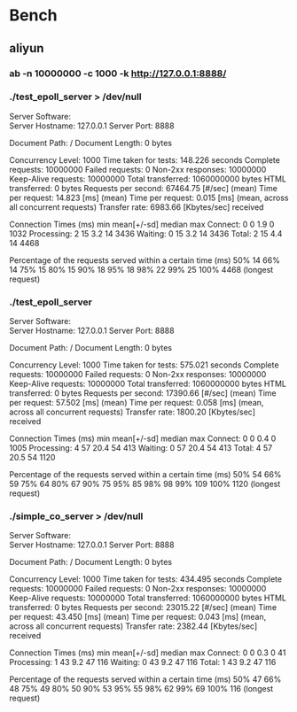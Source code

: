 # Bench

## aliyun

### ab -n 10000000 -c 1000 -k http://127.0.0.1:8888/

### ./test_epoll_server > /dev/null

Server Software:        
Server Hostname:        127.0.0.1
Server Port:            8888

Document Path:          /
Document Length:        0 bytes

Concurrency Level:      1000
Time taken for tests:   148.226 seconds
Complete requests:      10000000
Failed requests:        0
Non-2xx responses:      10000000
Keep-Alive requests:    10000000
Total transferred:      1060000000 bytes
HTML transferred:       0 bytes
Requests per second:    67464.75 [#/sec] (mean)
Time per request:       14.823 [ms] (mean)
Time per request:       0.015 [ms] (mean, across all concurrent requests)
Transfer rate:          6983.66 [Kbytes/sec] received

Connection Times (ms)
              min  mean[+/-sd] median   max
Connect:        0    0   1.9      0    1032
Processing:     2   15   3.2     14    3436
Waiting:        0   15   3.2     14    3436
Total:          2   15   4.4     14    4468

Percentage of the requests served within a certain time (ms)
  50%     14
  66%     14
  75%     15
  80%     15
  90%     18
  95%     18
  98%     22
  99%     25
 100%   4468 (longest request)

### ./test_epoll_server

Server Software:        
Server Hostname:        127.0.0.1
Server Port:            8888

Document Path:          /
Document Length:        0 bytes

Concurrency Level:      1000
Time taken for tests:   575.021 seconds
Complete requests:      10000000
Failed requests:        0
Non-2xx responses:      10000000
Keep-Alive requests:    10000000
Total transferred:      1060000000 bytes
HTML transferred:       0 bytes
Requests per second:    17390.66 [#/sec] (mean)
Time per request:       57.502 [ms] (mean)
Time per request:       0.058 [ms] (mean, across all concurrent requests)
Transfer rate:          1800.20 [Kbytes/sec] received

Connection Times (ms)
              min  mean[+/-sd] median   max
Connect:        0    0   0.4      0    1005
Processing:     4   57  20.4     54     413
Waiting:        0   57  20.4     54     413
Total:          4   57  20.5     54    1120

Percentage of the requests served within a certain time (ms)
  50%     54
  66%     59
  75%     64
  80%     67
  90%     75
  95%     85
  98%     98
  99%    109
 100%   1120 (longest request)

### ./simple_co_server > /dev/null

Server Software:        
Server Hostname:        127.0.0.1
Server Port:            8888

Document Path:          /
Document Length:        0 bytes

Concurrency Level:      1000
Time taken for tests:   434.495 seconds
Complete requests:      10000000
Failed requests:        0
Non-2xx responses:      10000000
Keep-Alive requests:    10000000
Total transferred:      1060000000 bytes
HTML transferred:       0 bytes
Requests per second:    23015.22 [#/sec] (mean)
Time per request:       43.450 [ms] (mean)
Time per request:       0.043 [ms] (mean, across all concurrent requests)
Transfer rate:          2382.44 [Kbytes/sec] received

Connection Times (ms)
              min  mean[+/-sd] median   max
Connect:        0    0   0.3      0      41
Processing:     1   43   9.2     47     116
Waiting:        0   43   9.2     47     116
Total:          1   43   9.2     47     116

Percentage of the requests served within a certain time (ms)
  50%     47
  66%     48
  75%     49
  80%     50
  90%     53
  95%     55
  98%     62
  99%     69
 100%    116 (longest request)